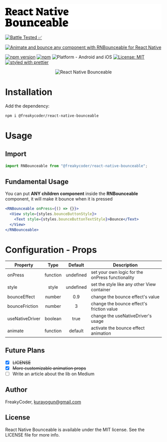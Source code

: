 <img alt="React Native Bounceable" src="assets/logo.png" width="1050"/>

[![Battle Tested ✅](https://img.shields.io/badge/-Battle--Tested%20%E2%9C%85-03666e?style=for-the-badge)](https://github.com/WrathChaos/react-native-bounceable)

[![Animate and bounce any component with RNBounceable for React Native](https://img.shields.io/badge/-Animate%20and%20bounce%20any%20component%20with%20RNBounceable%20for%20React%20Native-orange?style=for-the-badge)](https://github.com/WrathChaos/react-native-bounceable)

[![npm version](https://img.shields.io/npm/v/@freakycoder/react-native-bounceable.svg?style=for-the-badge)](https://www.npmjs.com/package/@freakycoder/react-native-bounceable)
[![npm](https://img.shields.io/npm/dt/@freakycoder/react-native-bounceable.svg?style=for-the-badge)](https://www.npmjs.com/package/@freakycoder/react-native-bounceable)
![Platform - Android and iOS](https://img.shields.io/badge/platform-Android%20%7C%20iOS-blue.svg?style=for-the-badge)
[![License: MIT](https://img.shields.io/badge/License-MIT-green.svg?style=for-the-badge)](https://opensource.org/licenses/MIT)
[![styled with prettier](https://img.shields.io/badge/styled_with-prettier-ff69b4.svg?style=for-the-badge)](https://github.com/prettier/prettier)

<p align="center">
  <img alt="React Native Bounceable"
        src="assets/Screenshots/react-native-bounceable.gif" />
</p>

# Installation

Add the dependency:

```bash
npm i @freakycoder/react-native-bounceable
```

# Usage

## Import

```jsx
import RNBounceable from "@freakycoder/react-native-bounceable";
```

## Fundamental Usage

You can put **ANY children component** inside the **RNBounceable** component, it will make it bounce when it is pressed

```jsx
<RNBounceable onPress={() => {}}>
  <View style={styles.bounceButtonStyle}>
    <Text style={styles.bounceButtonTextStyle}>Bounce</Text>
  </View>
</RNBounceable>
```

# Configuration - Props

| Property        |   Type   |  Default  | Description                                      |
| --------------- | :------: | :-------: | ------------------------------------------------ |
| onPress         | function | undefined | set your own logic for the onPress functionality |
| style           |  style   | undefined | set the style like any other View container      |
| bounceEffect    |  number  |    0.9    | change the bounce effect's value                 |
| bounceFriction  |  number  |     3     | change the bounce effect's friction value        |
| useNativeDriver | boolean  |   true    | change the useNativeDriver's usage               |
| animate         | function |  default  | activate the bounce effect animation             |

## Future Plans

- [x] ~~LICENSE~~
- [x] ~~More customizable animation props~~
- [ ] Write an article about the lib on Medium

## Author

FreakyCoder, kurayogun@gmail.com

## License

React Native Bounceable is available under the MIT license. See the LICENSE file for more info.
